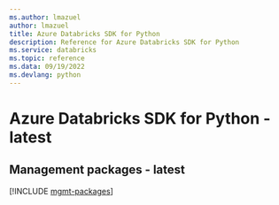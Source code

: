 ```yaml
---
ms.author: lmazuel
author: lmazuel
title: Azure Databricks SDK for Python
description: Reference for Azure Databricks SDK for Python
ms.service: databricks
ms.topic: reference
ms.data: 09/19/2022
ms.devlang: python
---
```

# Azure Databricks SDK for Python - latest

## Management packages - latest
[!INCLUDE [mgmt-packages](databricks-mgmt-index.md)]